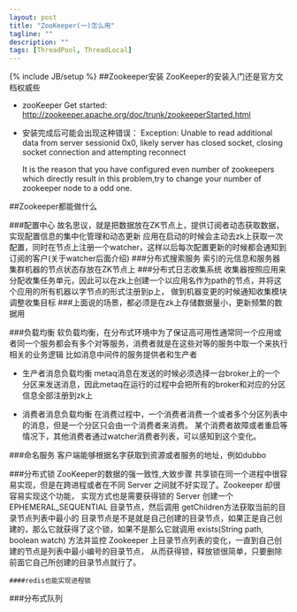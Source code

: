 ```yaml
---
layout: post
title: "ZooKeeper(一)怎么用"
tagline: ""
description: ""
tags: [ThreadPool, ThreadLocal]
---
```

{% include JB/setup %}
##Zookeeper安装
ZooKeeper的安装入门还是官方文档权威些

* zooKeeper Get started: http://zookeeper.apache.org/doc/trunk/zookeeperStarted.html

* 安装完成后可能会出现这种错误：
Exception:
     Unable to read additional data from server sessionid 0x0, likely server has closed socket, closing socket connection and attempting reconnect

    It is the reason that you have configured even number of zookeepers which directly result in this problem,try to change your number of zookeeper node to a odd one.

##Zookeeper都能做什么

###配置中心
    故名思议，就是把数据放在ZK节点上，提供订阅者动态获取数据，实现配置信息的集中化管理和动态更新
    应用在启动的时候会主动去zk上获取一次配置，同时在节点上注册一个watcher，这样以后每次配置更新的时候都会通知到订阅的客户(关于watcher后面介绍)
###分布式搜索服务
   索引的元信息和服务器集群机器的节点状态存放在ZK节点上
###分布式日志收集系统
    收集器按照应用来分配收集任务单元，因此可以在zk上创建一个以应用名作为path的节点，并将这个应用的所有机器以字节点的形式注册到p上，
    做到机器变更的时候通知收集模块调整收集目标
###上面说的场景，都必须是在zk上存储数据量小，更新频繁的数据用

###负载均衡
    软负载均衡，在分布式环境中为了保证高可用性通常同一个应用或者同一个服务都会有多个对等服务，消费者就是在这些对等的服务中取一个来执行相关的业务逻辑
    比如消息中间件的服务提供者和生产者

 * 生产者消息负载均衡
    metaq消息在发送的时候必须选择一台broker上的一个分区来发送消息，因此metaq在运行的过程中会把所有的broker和对应的分区信息全部注册到zk上

 * 消费者消息负载均衡
    在消费过程中，一个消费者消费一个或者多个分区列表中的消息，但是一个分区只会由一个消费者来消费。
    某个消费者故障或者重启等情况下，其他消费者通过watcher消费者列表，可以感知到这个变化。

###命名服务
    客户端能够根据名字获取到资源或者服务的地址，例如dubbo

###分布式锁
    ZooKeeper的数据的强一致性,大致步骤
    共享锁在同一个进程中很容易实现，但是在跨进程或者在不同 Server 之间就不好实现了。Zookeeper 却很容易实现这个功能，
    实现方式也是需要获得锁的 Server 创建一个 EPHEMERAL_SEQUENTIAL 目录节点，然后调用 getChildren方法获取当前的目录节点列表中最小的
    目录节点是不是就是自己创建的目录节点，如果正是自己创建的，那么它就获得了这个锁，如果不是那么它就调用
    exists(String path, boolean watch) 方法并监控 Zookeeper 上目录节点列表的变化，一直到自己创建的节点是列表中最小编号的目录节点，
    从而获得锁，释放锁很简单，只要删除前面它自己所创建的目录节点就行了。

    ####redis也能实现进程锁
###分布式队列

